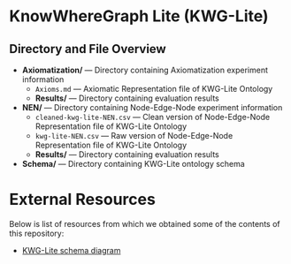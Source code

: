 # KnowWhereGraph Lite (KWG-Lite)

## Directory and File Overview
* **Axiomatization/** — Directory containing Axiomatization experiment information
    * `Axioms.md` — Axiomatic Representation file of KWG-Lite Ontology
    * **Results/** — Directory containing evaluation results
* **NEN/** — Directory containing Node-Edge-Node experiment information
    * `cleaned-kwg-lite-NEN.csv` — Clean version of Node-Edge-Node Representation file of KWG-Lite Ontology
    * `kwg-lite-NEN.csv` — Raw version of Node-Edge-Node Representation file of KWG-Lite Ontology
    * **Results/** — Directory containing evaluation results
* **Schema/** — Directory containing KWG-Lite ontology schema

# External Resources
Below is list of resources from which we obtained some of the contents of this repository:

- [KWG-Lite schema diagram](https://github.com/KnowWhereGraph/knowwheregraph-lite/blob/main/schema/kwg-lite-schema-diagram.pdf)